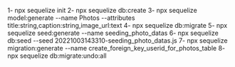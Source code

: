 1- npx sequelize init
2- npx sequelize db:create
3- npx sequelize model:generate --name Photos --attributes title:string,caption:string,image_url:text
4- npx sequelize db:migrate
5- npx sequelize seed:generate --name seeding_photo_datas
6- npx sequelize db:seed --seed 20221003143310-seeding_photo_datas.js
7- npx sequelize migration:generate --name create_foreign_key_userid_for_photos_table
8- npx sequelize db:migrate:undo:all